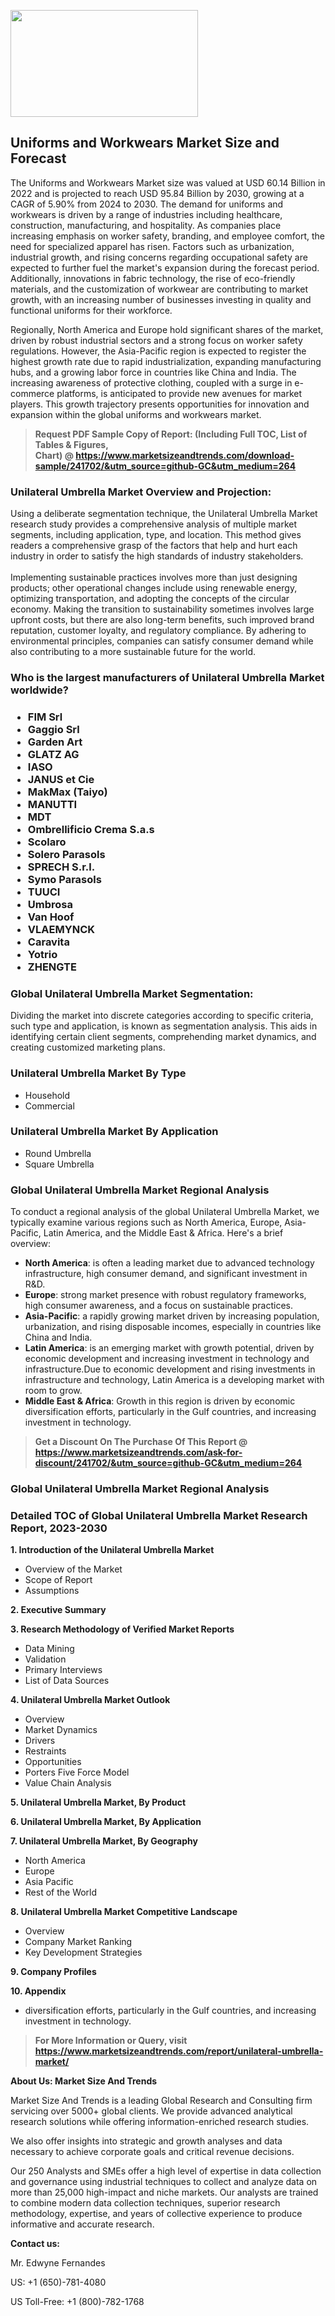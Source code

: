 <p><img class="alignnone size-medium wp-image-20088" src="https://ffe5etoiles.com/wp-content/uploads/2024/12/MST1-300x171.png" alt="" width="300" height="171" /></p><h2>Uniforms and Workwears Market Size and Forecast</h2><p>The Uniforms and Workwears Market size was valued at USD 60.14 Billion in 2022 and is projected to reach USD 95.84 Billion by 2030, growing at a CAGR of 5.90% from 2024 to 2030. The demand for uniforms and workwears is driven by a range of industries including healthcare, construction, manufacturing, and hospitality. As companies place increasing emphasis on worker safety, branding, and employee comfort, the need for specialized apparel has risen. Factors such as urbanization, industrial growth, and rising concerns regarding occupational safety are expected to further fuel the market's expansion during the forecast period. Additionally, innovations in fabric technology, the rise of eco-friendly materials, and the customization of workwear are contributing to market growth, with an increasing number of businesses investing in quality and functional uniforms for their workforce.</p><p>Regionally, North America and Europe hold significant shares of the market, driven by robust industrial sectors and a strong focus on worker safety regulations. However, the Asia-Pacific region is expected to register the highest growth rate due to rapid industrialization, expanding manufacturing hubs, and a growing labor force in countries like China and India. The increasing awareness of protective clothing, coupled with a surge in e-commerce platforms, is anticipated to provide new avenues for market players. This growth trajectory presents opportunities for innovation and expansion within the global uniforms and workwears market.</p></p><blockquote id="" class=""><strong>Request PDF Sample Copy of Report: (Including Full TOC, List of Tables &amp; Figures, Chart)&nbsp;@&nbsp;<strong><a href="https://www.marketsizeandtrends.com/download-sample/241702/&utm_source=github-GC&utm_medium=264" target="_blank">https://www.marketsizeandtrends.com/download-sample/241702/&utm_source=github-GC&utm_medium=264</a></strong></strong></blockquote><h3 id="" class="">Unilateral Umbrella Market&nbsp;Overview and Projection:</h3><p id="" class="">Using a deliberate segmentation technique, the Unilateral Umbrella Market research study provides a comprehensive analysis of multiple market segments, including application, type, and location. This method gives readers a comprehensive grasp of the factors that help and hurt each industry in order to satisfy the high standards of industry stakeholders. <br /> <br />Implementing sustainable practices involves more than just designing products; other operational changes include using renewable energy, optimizing transportation, and adopting the concepts of the circular economy. Making the transition to sustainability sometimes involves large upfront costs, but there are also long-term benefits, such improved brand reputation, customer loyalty, and regulatory compliance. By adhering to environmental principles, companies can satisfy consumer demand while also contributing to a more sustainable future for the world.</p><h3 id="" class="">Who is the largest manufacturers of&nbsp;Unilateral Umbrella Market worldwide?</h3><h3 class=""><p><ul><li>FIM Srl </li><li> Gaggio Srl </li><li> Garden Art </li><li> GLATZ AG </li><li> IASO </li><li> JANUS et Cie </li><li> MakMax (Taiyo) </li><li> MANUTTI </li><li> MDT </li><li> Ombrellificio Crema S.a.s </li><li> Scolaro </li><li> Solero Parasols </li><li> SPRECH S.r.l. </li><li> Symo Parasols </li><li> TUUCI </li><li> Umbrosa </li><li> Van Hoof </li><li> VLAEMYNCK </li><li> Caravita </li><li> Yotrio </li><li> ZHENGTE</li></ul></p></h3><h3 id="" class="">Global&nbsp;Unilateral Umbrella Market Segmentation:</h3><p id="" class="">Dividing the market into discrete categories according to specific criteria, such type and application, is known as segmentation analysis. This aids in identifying certain client segments, comprehending market dynamics, and creating customized marketing plans.</p><h3 id="" class="">Unilateral Umbrella Market&nbsp;By Type</h3><p><p><ul><li>Household</li><li> Commercial</p></li></ul></p></p><h3 id="" class="">Unilateral Umbrella Market&nbsp;By Application</h3><p class=""><p><ul><li>Round Umbrella</li><li> Square Umbrella</li></ul></p></p><h3 id="" class="">Global Unilateral Umbrella Market Regional Analysis</h3><p id="" class="">To conduct a regional analysis of the global Unilateral Umbrella Market, we typically examine various regions such as North America, Europe, Asia-Pacific, Latin America, and the Middle East &amp; Africa. Here's a brief overview:</p><ul><li><strong>North America</strong>: is often a leading market due to advanced technology infrastructure, high consumer demand, and significant investment in R&amp;D.</li><li><strong>Europe</strong>: strong market presence with robust regulatory frameworks, high consumer awareness, and a focus on sustainable practices.</li><li><strong>Asia-Pacific</strong>: a rapidly growing market driven by increasing population, urbanization, and rising disposable incomes, especially in countries like China and India.</li><li><strong>Latin America</strong>: is an emerging market with growth potential, driven by economic development and increasing investment in technology and infrastructure.Due to economic development and rising investments in infrastructure and technology, Latin America is a developing market with room to grow.</li><li><strong>Middle East &amp; Africa</strong>: Growth in this region is driven by economic diversification efforts, particularly in the Gulf countries, and increasing investment in technology.</li></ul><blockquote id="" class=""><strong>Get a Discount On The Purchase Of This Report @ <strong><a href="https://www.marketsizeandtrends.com/ask-for-discount/241702/&utm_source=github-GC&utm_medium=264" target="_blank">https://www.marketsizeandtrends.com/ask-for-discount/241702/&utm_source=github-GC&utm_medium=264</a></strong></strong></blockquote><h3 id="" class="">Global Unilateral Umbrella Market Regional Analysis</h3><h3 id="" class="">Detailed TOC of Global Unilateral Umbrella Market Research Report, 2023-2030</h3><p id="" class=""><strong>1. Introduction of the Unilateral Umbrella Market</strong></p><ul><li>Overview of the Market</li><li>Scope of Report</li><li>Assumptions</li></ul><p id="" class=""><strong>2. Executive Summary</strong></p><p id="" class=""><strong>3. Research Methodology of Verified Market Reports</strong></p><ul><li>Data Mining</li><li>Validation</li><li>Primary Interviews</li><li>List of Data Sources</li></ul><p id="" class=""><strong>4. Unilateral Umbrella Market Outlook</strong></p><ul><li>Overview</li><li>Market Dynamics</li><li>Drivers</li><li>Restraints</li><li>Opportunities</li><li>Porters Five Force Model</li><li>Value Chain Analysis</li></ul><p id="" class=""><strong>5. Unilateral Umbrella Market, By Product</strong></p><p id="" class=""><strong>6. Unilateral Umbrella Market, By Application</strong></p><p id="" class=""><strong>7. Unilateral Umbrella Market, By Geography</strong></p><ul><li>North America</li><li>Europe</li><li>Asia Pacific</li><li>Rest of the World</li></ul><p id="" class=""><strong>8. Unilateral Umbrella Market Competitive Landscape</strong></p><ul><li>Overview</li><li>Company Market Ranking</li><li>Key Development Strategies</li></ul><p id="" class=""><strong>9. Company Profiles</strong></p><p id="" class=""><strong>10. Appendix</strong></p><ul><li>diversification efforts, particularly in the Gulf countries, and increasing investment in technology.</li></ul><blockquote id="" class=""><strong>For More Information or Query, visit <strong><strong><a href="https://www.marketsizeandtrends.com/report/unilateral-umbrella-market/" target="_blank">https://www.marketsizeandtrends.com/report/unilateral-umbrella-market/</a></strong></strong></strong></blockquote><p id="" class=""><strong>About Us: Market Size And Trends</strong></p><p id="" class="">Market Size And Trends is a leading Global Research and Consulting firm servicing over 5000+ global clients. We provide advanced analytical research solutions while offering information-enriched research studies.</p><p id="" class="">We also offer insights into strategic and growth analyses and data necessary to achieve corporate goals and critical revenue decisions.</p><p id="" class="">Our 250 Analysts and SMEs offer a high level of expertise in data collection and governance using industrial techniques to collect and analyze data on more than 25,000 high-impact and niche markets. Our analysts are trained to combine modern data collection techniques, superior research methodology, expertise, and years of collective experience to produce informative and accurate research.</p><p id="" class=""><strong>Contact us:</strong></p><p id="" class="">Mr. Edwyne Fernandes</p><p id="" class="">US: +1 (650)-781-4080</p><p id="" class="">US Toll-Free: +1 (800)-782-1768</p>
